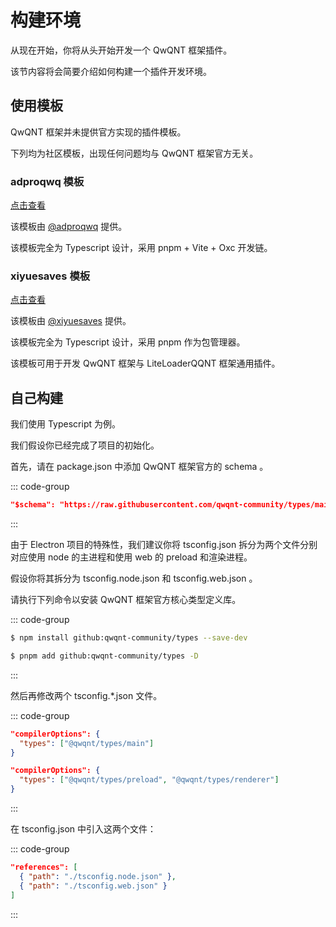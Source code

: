 # 构建环境

从现在开始，你将从头开始开发一个 QwQNT 框架插件。

该节内容将会简要介绍如何构建一个插件开发环境。

## 使用模板

QwQNT 框架并未提供官方实现的插件模板。

下列均为社区模板，出现任何问题均与 QwQNT 框架官方无关。

### adproqwq 模板

[点击查看](https://github.com/adproqwq/QwQNT-PluginTemplate-Vite-pnpm/)

该模板由 [@adproqwq](https://github.com/adproqwq/) 提供。

该模板完全为 Typescript 设计，采用 pnpm + Vite + Oxc 开发链。

### xiyuesaves 模板

[点击查看](https://github.com/xiyuesaves/ts-plugin-template/)

该模板由 [@xiyuesaves](https://github.com/xiyuesaves/) 提供。

该模板完全为 Typescript 设计，采用 pnpm 作为包管理器。

该模板可用于开发 QwQNT 框架与 LiteLoaderQQNT 框架通用插件。

## 自己构建

我们使用 Typescript 为例。

我们假设你已经完成了项目的初始化。

首先，请在 package.json 中添加 QwQNT 框架官方的 schema 。

::: code-group

```json [package.json]
"$schema": "https://raw.githubusercontent.com/qwqnt-community/types/main/plugin.schema.json"
```

:::

由于 Electron 项目的特殊性，我们建议你将 tsconfig.json 拆分为两个文件分别对应使用 node 的主进程和使用 web 的 preload 和渲染进程。

假设你将其拆分为 tsconfig.node.json 和 tsconfig.web.json 。

请执行下列命令以安装 QwQNT 框架官方核心类型定义库。

::: code-group

```sh [npm]
$ npm install github:qwqnt-community/types --save-dev
```

```sh [pnpm]
$ pnpm add github:qwqnt-community/types -D
```

:::

然后再修改两个 tsconfig.*.json 文件。

::: code-group

```json [tsconfig.node.json]
"compilerOptions": {
  "types": ["@qwqnt/types/main"]
}
```

```json [tsconfig.web.json]
"compilerOptions": {
  "types": ["@qwqnt/types/preload", "@qwqnt/types/renderer"]
}
```

:::

在 tsconfig.json 中引入这两个文件：

::: code-group

```json [tsconfig.json]
"references": [
  { "path": "./tsconfig.node.json" },
  { "path": "./tsconfig.web.json" }
]
```

:::